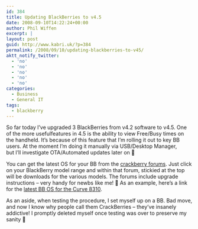 ```yaml
---
id: 384
title: Updating BlackBerries to v4.5
date: 2008-09-10T14:22:24+00:00
author: Phil Wiffen
excerpt: |
layout: post
guid: http://www.kabri.uk/?p=384
permalink: /2008/09/10/updating-blackberries-to-v45/
aktt_notify_twitter:
  - 'no'
  - 'no'
  - 'no'
  - 'no'
  - 'no'
categories:
  - Business
  - General IT
tags:
  - blackberry
---
```

So far today I&#8217;ve upgraded 3 BlackBerries from v4.2 software to v4.5. One of the more usefulfeatures in 4.5 is the ability to view Free/Busy times on the handheld. It&#8217;s because of this feature that I&#8217;m rolling it out to key BB users. At the moment I&#8217;m doing it manually via USB/Desktop Manager, but I&#8217;ll investigate OTA/Automated updates later on 🙂

You can get the latest OS for your BB from the [crackberry forums](http://forums.crackberry.com/f1/). Just click on your BlackBerry model range and within that forum, stickied at the top will be downloads for the various models. The forums include upgrade instructions &#8211; very handy for newbs like me! 🙂 As an example, here&#8217;s a link for the [latest BB OS for the Curve 8310](http://forums.crackberry.com/f52/newest-8310-os-v4-5-0-55-multilanguage-55061/).

As an aside, when testing the procedure, I set myself up on a BB. Bad move, and now I know why people call them CrackBerries &#8211; they&#8217;ve insanely addictive! I promptly deleted myself once testing was over to preserve my sanity 🙂